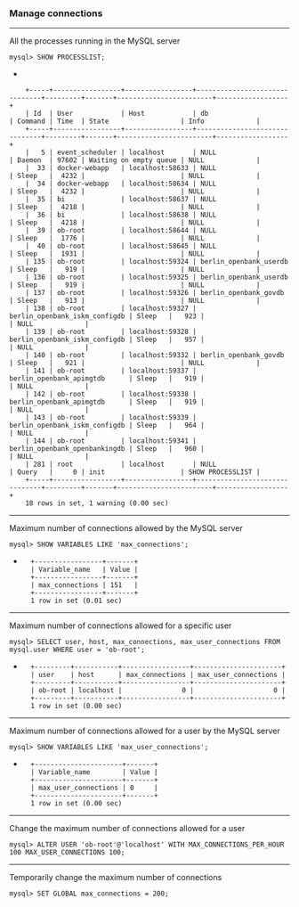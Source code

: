 ### Manage connections 

---

All the processes running in the MySQL server

    mysql> SHOW PROCESSLIST;

- 

        +-----+-----------------+-----------------+-------------------------------+---------+-------+------------------------+------------------+
        | Id  | User            | Host            | db                            | Command | Time  | State                  | Info             |
        +-----+-----------------+-----------------+-------------------------------+---------+-------+------------------------+------------------+
        |   5 | event_scheduler | localhost       | NULL                          | Daemon  | 97602 | Waiting on empty queue | NULL             |
        |  33 | docker-webapp   | localhost:58633 | NULL                          | Sleep   |  4232 |                        | NULL             |
        |  34 | docker-webapp   | localhost:58634 | NULL                          | Sleep   |  4232 |                        | NULL             |
        |  35 | bi              | localhost:58637 | NULL                          | Sleep   |  4218 |                        | NULL             |
        |  36 | bi              | localhost:58638 | NULL                          | Sleep   |  4218 |                        | NULL             |
        |  39 | ob-root         | localhost:58644 | NULL                          | Sleep   |  1776 |                        | NULL             |
        |  40 | ob-root         | localhost:58645 | NULL                          | Sleep   |  1931 |                        | NULL             |
        | 135 | ob-root         | localhost:59324 | berlin_openbank_userdb        | Sleep   |   919 |                        | NULL             |
        | 136 | ob-root         | localhost:59325 | berlin_openbank_userdb        | Sleep   |   919 |                        | NULL             |
        | 137 | ob-root         | localhost:59326 | berlin_openbank_govdb         | Sleep   |   913 |                        | NULL             |
        | 138 | ob-root         | localhost:59327 | berlin_openbank_iskm_configdb | Sleep   |   923 |                        | NULL             |
        | 139 | ob-root         | localhost:59328 | berlin_openbank_iskm_configdb | Sleep   |   957 |                        | NULL             |
        | 140 | ob-root         | localhost:59332 | berlin_openbank_govdb         | Sleep   |   921 |                        | NULL             |
        | 141 | ob-root         | localhost:59337 | berlin_openbank_apimgtdb      | Sleep   |   919 |                        | NULL             |
        | 142 | ob-root         | localhost:59338 | berlin_openbank_apimgtdb      | Sleep   |   919 |                        | NULL             |
        | 143 | ob-root         | localhost:59339 | berlin_openbank_iskm_configdb | Sleep   |   964 |                        | NULL             |
        | 144 | ob-root         | localhost:59341 | berlin_openbank_openbankingdb | Sleep   |   960 |                        | NULL             |
        | 281 | root            | localhost       | NULL                          | Query   |     0 | init                   | SHOW PROCESSLIST |
        +-----+-----------------+-----------------+-------------------------------+---------+-------+------------------------+------------------+
        18 rows in set, 1 warning (0.00 sec)
---

Maximum number of connections allowed by the MySQL server

    mysql> SHOW VARIABLES LIKE 'max_connections'; 

-
        +-----------------+-------+
        | Variable_name   | Value |
        +-----------------+-------+
        | max_connections | 151   |
        +-----------------+-------+
        1 row in set (0.01 sec)


---

Maximum number of connections allowed for a specific user

    mysql> SELECT user, host, max_connections, max_user_connections FROM mysql.user WHERE user = 'ob-root';

-
        +---------+-----------+-----------------+----------------------+
        | user    | host      | max_connections | max_user_connections |
        +---------+-----------+-----------------+----------------------+
        | ob-root | localhost |               0 |                    0 |
        +---------+-----------+-----------------+----------------------+
        1 row in set (0.00 sec) 

---

Maximum number of connections allowed for a user by the MySQL server


    mysql> SHOW VARIABLES LIKE 'max_user_connections';

-
        +----------------------+-------+
        | Variable_name        | Value |
        +----------------------+-------+
        | max_user_connections | 0     |
        +----------------------+-------+
        1 row in set (0.00 sec)

---

Change the maximum number of connections allowed for a user

    mysql> ALTER USER 'ob-root'@'localhost' WITH MAX_CONNECTIONS_PER_HOUR 100 MAX_USER_CONNECTIONS 100; 

---

Temporarily change the maximum number of connections 

    mysql> SET GLOBAL max_connections = 200;



